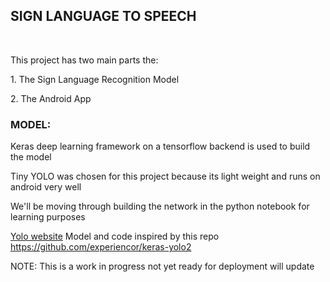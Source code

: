 <h2>SIGN LANGUAGE TO SPEECH</h2><br>
<p>This project has two main parts the:</p>
<p>1. The Sign Language Recognition Model </p>
<p>2. The Android App</p>

<h3>MODEL:</h3>
<p>Keras deep learning framework on a tensorflow backend is used to build the model

Tiny YOLO was chosen for this project because its light weight and runs on android very well

We'll be moving through building the network in the python notebook for learning purposes</p>
<a href="https://pjreddie.com/darknet/yolo/"> Yolo website</a>
Model and code inspired by this repo https://github.com/experiencor/keras-yolo2

NOTE: This is a work in progress not yet ready for deployment will update
